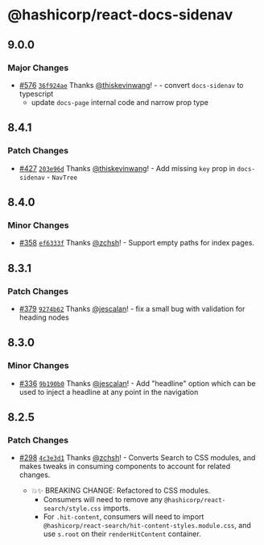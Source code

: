 # @hashicorp/react-docs-sidenav

## 9.0.0

### Major Changes

- [#576](https://github.com/hashicorp/react-components/pull/576) [`36f924ae`](https://github.com/hashicorp/react-components/commit/36f924aec763c0dc8c206602ef197194b77d7ff2) Thanks [@thiskevinwang](https://github.com/thiskevinwang)! - - convert `docs-sidenav` to typescript
  - update `docs-page` internal code and narrow prop type

## 8.4.1

### Patch Changes

- [#427](https://github.com/hashicorp/react-components/pull/427) [`203e96d`](https://github.com/hashicorp/react-components/commit/203e96db848856973f9a1eadedb834b5ff3836d7) Thanks [@thiskevinwang](https://github.com/thiskevinwang)! - Add missing `key` prop in `docs-sidenav` - `NavTree`

## 8.4.0

### Minor Changes

- [#358](https://github.com/hashicorp/react-components/pull/358) [`ef6333f`](https://github.com/hashicorp/react-components/commit/ef6333fb7276a636daab9fe5d6d1289d2945169d) Thanks [@zchsh](https://github.com/zchsh)! - Support empty paths for index pages.

## 8.3.1

### Patch Changes

- [#379](https://github.com/hashicorp/react-components/pull/379) [`9274b62`](https://github.com/hashicorp/react-components/commit/9274b625692cf4fccef4cc31f7aeba188d21bd13) Thanks [@jescalan](https://github.com/jescalan)! - fix a small bug with validation for heading nodes

## 8.3.0

### Minor Changes

- [#336](https://github.com/hashicorp/react-components/pull/336) [`9b190b0`](https://github.com/hashicorp/react-components/commit/9b190b0b13beb1045825ee2b1eb560b84215c265) Thanks [@jescalan](https://github.com/jescalan)! - Add "headline" option which can be used to inject a headline at any point in the navigation

## 8.2.5

### Patch Changes

- [#298](https://github.com/hashicorp/react-components/pull/298) [`4c3e3d1`](https://github.com/hashicorp/react-components/commit/4c3e3d1efdba091f1a38b69b209f581e814f0e57) Thanks [@zchsh](https://github.com/zchsh)! - Converts Search to CSS modules, and makes tweaks in consuming components to account for related changes.

  - 💥✨ BREAKING CHANGE: Refactored to CSS modules.
    - Consumers will need to remove any `@hashicorp/react-search/style.css` imports.
    - For `.hit-content`, consumers will need to import `@hashicorp/react-search/hit-content-styles.module.css`, and use `s.root` on their `renderHitContent` container.
